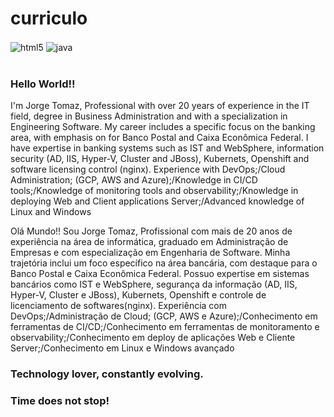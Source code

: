 # curriculo
<div style="display: inline_block">
  <img align="center" alt="html5" src="https://img.shields.io/badge/HTML5-E34F26?style=for-the-badge&logo=html5&logoColor=white" />
  <img align="center" alt="java" src="https://img.shields.io/badge/Java-ED8B00?style=for-the-badge&logo=openjdk&logoColor=white" />
</div><br/>

### Hello World!!
I'm Jorge Tomaz, Professional with over 20 years of experience in the IT field,
degree in Business Administration and with a specialization in Engineering
Software. My career includes a specific focus on the banking area, with emphasis on
for Banco Postal and Caixa Econômica Federal. I have expertise in banking systems
such as IST and WebSphere, information security (AD, IIS, Hyper-V, Cluster and JBoss),
Kubernets, Openshift and software licensing control (nginx). Experience with
DevOps;/Cloud Administration; (GCP, AWS and Azure);/Knowledge in
CI/CD tools;/Knowledge of monitoring tools and
observability;/Knowledge in deploying Web and Client applications
Server;/Advanced knowledge of Linux and Windows

Olá Mundo!!
Sou Jorge Tomaz,  Profissional com mais de 20 anos de experiência na área de informática, 
graduado em Administração de Empresas e com especialização em Engenharia de 
Software. Minha trajetória inclui um foco específico na área bancária, com destaque 
para o Banco Postal e Caixa Econômica Federal. Possuo expertise em sistemas bancários 
como IST e WebSphere, segurança da informação (AD, IIS, Hyper-V, Cluster e JBoss), 
Kubernets, Openshift e controle de licenciamento de softwares(nginx). Experiência com 
DevOps;/Administração de Cloud; (GCP, AWS e Azure);/Conhecimento em 
ferramentas de CI/CD;/Conhecimento em ferramentas de monitoramento e 
observability;/Conhecimento em deploy de aplicações Web e Cliente 
Server;/Conhecimento em Linux e Windows avançado


### Technology lover, constantly evolving.

### Time does not stop!

</div>
